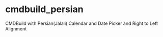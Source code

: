 # cmdbuild_persian
CMDBuild with Persian(Jalali) Calendar and Date Picker and Right to Left Alignment 
